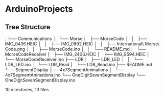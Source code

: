 # ArduinoProjects


## Tree Structure

.
├── Communications
│   └── Morse
│       ├── MorseCode
│       │   ├── IMG_0436.HEIC
│       │   ├── IMG_0892.HEIC
│       │   ├── International\ Morse\ Code.png
│       │   ├── MorseCode.ino
│       │   └── README.md
│       └── MorseCodeReceiver
│           ├── IMG_2406.HEIC
│           ├── IMG_9594.HEIC
│           └── MorseCodeReceiver.ino
├── LDR
│   ├── LDR_LED
│   │   └── LDR_LED.ino
│   └── LDR_Read
│       └── LDR_Read.ino
├── README.md
└── SegmentDisplay
    ├── 4x7SegmentAnimations
    │   └── 4x7SegmentAnimations.ino
    └── OneDigitSevenSegmentDisplay
        └── OneDigitSevenSegmentDisplay.ino

10 directories, 13 files
